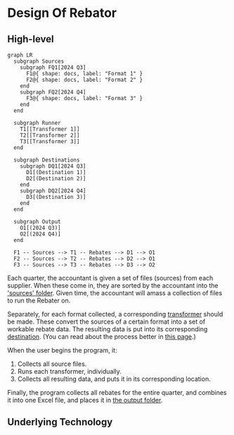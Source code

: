 # Design Of Rebator

## High-level

```mermaid
graph LR
  subgraph Sources
    subgraph FQ1[2024 Q3]
      F1@{ shape: docs, label: "Format 1" }
      F2@{ shape: docs, label: "Format 2" }
    end
    subgraph FQ2[2024 Q4]
      F3@{ shape: docs, label: "Format 3" }
    end
  end

  subgraph Runner
    T1[[Transformer 1]]
    T2[[Transformer 2]]
    T3[[Transformer 3]]
  end

  subgraph Destinations
    subgraph DQ1[2024 Q3]
      D1[(Destination 1)]
      D2[(Destination 2)]
    end
    subgraph DQ2[2024 Q4]
      D3[(Destination 3)]
    end
  end

  subgraph Output
    O1[(2024 Q3)]
    O2[(2024 Q4)]
  end

  F1 -- Sources --> T1 -- Rebates --> D1 --> O1
  F2 -- Sources --> T2 -- Rebates --> D2 --> O1
  F3 -- Sources --> T3 -- Rebates --> D3 --> O2
```

Each quarter, the accountant is given a set of files (sources) from each supplier. When these come in, they are sorted by the accountant into the ['sources' folder](./structure.md#sources-folder). Given time, the accountant will amass a collection of files to run the Rebater on.

Separately, for each format collected, a corresponding [transformer](./transformer.md) should be made. These convert the sources of a certain format into a set of workable rebate data. The resulting data is put into its corresponding [destination](./structure.md#rebatesdestination-folder). (You can read about the process better in [this page](./transformer.md#process).)

When the user begins the program, it:

1. Collects all source files.
2. Runs each transformer, individually.
3. Collects all resulting data, and puts it in its corresponding location.

Finally, the program collects all rebates for the entire quarter, and combines it into one Excel file, and places it in [the output folder](./structure.md#uploadoutput-folder).

## Underlying Technology
